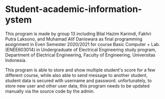# Student-academic-information-ystem
This program is made by group 13 including Bilal Hazim Karimdi, Fakhri Putra Laksono, and Muhamad Alif Daniswara as final programming assignment in Even Semester 2020/2021 for course Basic Computer + Lab. (ENEE603014) in Undergraduate of Electrical Engineering study program, Department of Electrical Engineering, Faculty of Engineering, Universitas Indonesia.

This program is able to store and show multiple student's score for a few different course, while also able to send message to another student, student data is secured with username and password.
unfortunately, to store new user and other user data, this program needs to be updated manually via the source code by the admin.
